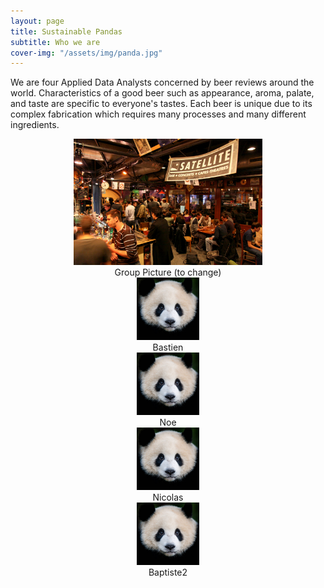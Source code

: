 ```yaml
---
layout: page
title: Sustainable Pandas
subtitle: Who we are
cover-img: "/assets/img/panda.jpg"
---
```


We are four Applied Data Analysts concerned by beer reviews around the world. Characteristics of a good beer such as appearance, aroma, palate, and taste are specific to everyone's tastes. Each beer is unique due to its complex fabrication which requires many processes and many different ingredients. 

<div style="align: center; text-align:center;">
  <img src="/assets/img/sat.jpg" width="60%" height="60%"/>
  <div class="caption">Group Picture (to change)</div>
</div>

<div class="container" style="align: center">
  <div class="column" style="align: center; text-align:center">
    <img src="/assets/img/bastien.jpg" style="max-width: 100px; max-height:100px" class="portrait">
    <div class="caption" style="align: center; text-align:center">Bastien</div>
  </div>
  <div class="column" style="align: center; text-align:center">
    <img src="/assets/img/noe.jpg" style="max-width: 100px; max-height:100px" class="portrait">
    <div class="caption" style="align: center; text-align:center">Noe</div>
  </div>       
  <div class="column" style="align: center; text-align:center">
    <img src="/assets/img/nicolas.jpg" style="max-width: 100px; max-height:100px" class="portrait">
    <div class="caption" style="align: center; text-align:center">Nicolas</div>
  </div>      
  <div class="column" style="align: center; text-align:center">
    <img src="/assets/img/baptiste.jpg" style="max-width: 100px; max-height:100px" class="portrait">
    <div class="caption" style="align: center; text-align:center">Baptiste2</div>
  </div>
</div>

